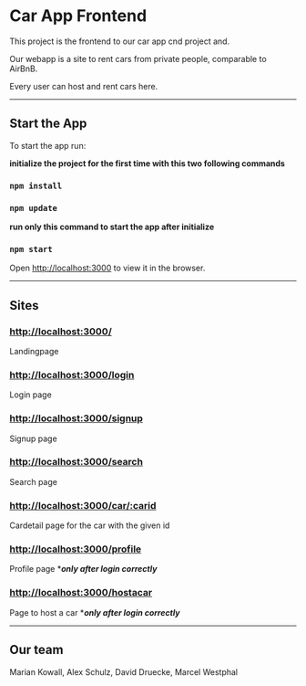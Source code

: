 # Car App Frontend

This project is the frontend to our car app cnd project and.

Our webapp is a site to rent cars from private people, comparable to AirBnB.

Every user can host and rent cars here.

***

## Start the App

To start the app run:


**initialize the project for the first time with this two following commands**
### `npm install`
### `npm update`

**run only this command to start the app after initialize**
### `npm start`

Open [http://localhost:3000](http://localhost:3000) to view it in the browser.

***

## Sites

### **[http://localhost:3000/](http://localhost:3000/)**
Landingpage

### **[http://localhost:3000/login](http://localhost:3000/login)**
Login page

### **[http://localhost:3000/signup](http://localhost:3000/signup)**
Signup page

### **[http://localhost:3000/search](http://localhost:3000/search)**
Search page

### **[http://localhost:3000/car/:carid](http://localhost:3000/car/1)**
Cardetail page for the car with the given id

### **[http://localhost:3000/profile](http://localhost:3000/profile)**
Profile page  ****only after login correctly***

### **[http://localhost:3000/hostacar](http://localhost:3000/hostacar)**
Page to host a car  ****only after login correctly***

***

## Our team

Marian Kowall, Alex Schulz, David Druecke, Marcel Westphal